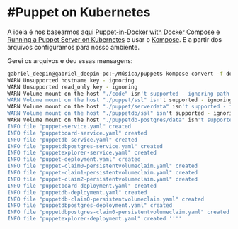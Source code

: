 #Puppet on Kubernetes
======
A ideia é nos basearmos aqui [Puppet-in-Docker with Docker Compose](https://github.com/puppetlabs/puppet-in-docker-examples/tree/master/compose) e [Running a Puppet Server on Kubernetes](https://github.com/puppetlabs/puppet-in-docker-examples/tree/master/kubernetes) e usar o [Kompose](https://github.com/kubernetes-incubator/kompose). E a partir dos arquivos configuramos para nosso ambiente.



Gerei os arquivos e deu essas mensagens:
```bash
gabriel_deepin@gabriel_deepin-pc:~/Música/puppet$ kompose convert -f docker-compose.yaml 
WARN Unsupported hostname key - ignoring          
WARN Unsupported read_only key - ignoring         
WARN Volume mount on the host "./code" isn't supported - ignoring path on the host 
WARN Volume mount on the host "./puppet/ssl" isn't supported - ignoring path on the host 
WARN Volume mount on the host "./puppet/serverdata" isn't supported - ignoring path on the host 
WARN Volume mount on the host "./puppetdb/ssl" isn't supported - ignoring path on the host 
WARN Volume mount on the host "./puppetdb-postgres/data" isn't supported - ignoring path on the host 
INFO file "puppet-service.yaml" created           
INFO file "puppetboard-service.yaml" created      
INFO file "puppetdb-service.yaml" created         
INFO file "puppetdbpostgres-service.yaml" created 
INFO file "puppetexplorer-service.yaml" created   
INFO file "puppet-deployment.yaml" created        
INFO file "puppet-claim0-persistentvolumeclaim.yaml" created 
INFO file "puppet-claim1-persistentvolumeclaim.yaml" created 
INFO file "puppet-claim2-persistentvolumeclaim.yaml" created 
INFO file "puppetboard-deployment.yaml" created   
INFO file "puppetdb-deployment.yaml" created      
INFO file "puppetdb-claim0-persistentvolumeclaim.yaml" created 
INFO file "puppetdbpostgres-deployment.yaml" created 
INFO file "puppetdbpostgres-claim0-persistentvolumeclaim.yaml" created 
INFO file "puppetexplorer-deployment.yaml" created ''''
```
